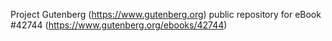 Project Gutenberg (https://www.gutenberg.org) public repository for eBook #42744 (https://www.gutenberg.org/ebooks/42744)
